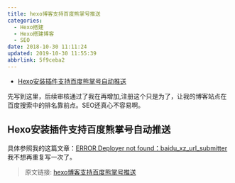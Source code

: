 ```yaml
---
title: hexo博客支持百度熊掌号推送
categories: 
  - Hexo搭建
  - Hexo搭建博客
  - SEO
date: 2018-10-30 11:11:24
updated: 2019-10-30 11:55:39
abbrlink: 5f9ceba2
---
```

- [Hexo安装插件支持百度熊掌号自动推送](/blog/html/5f9ceba2/#Hexo安装插件支持百度熊掌号自动推送)

<!--more-->
<script src="https://cdn.bootcss.com/jquery/3.4.0/jquery.slim.min.js"></script>
<script>$(document).ready(function () {$(".post-body > ul:nth-child(1)").hide();});</script>

<!--end-->
先写到这里，后续审核通过了我在再增加,注册这个只是为了，让我的博客站点在百度搜索中的排名靠前点。SEO还真心不容易啊。
## Hexo安装插件支持百度熊掌号自动推送 ##
具体参照我的这篇文章：[ERROR Deployer not found：baidu_xz_url_submitter](https://www.lansheng.net.cn/blog/2740f49f/)
我不想再重复写一次了。

>原文链接: [hexo博客支持百度熊掌号推送](https://lanlan2017.github.io/blog/5f9ceba2/)